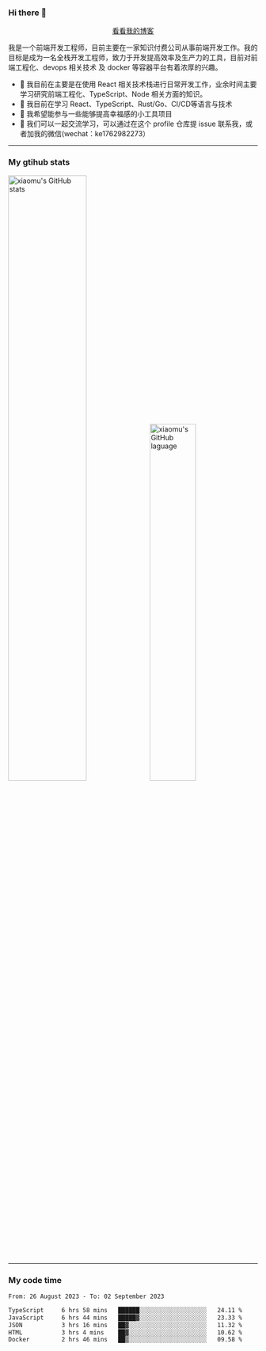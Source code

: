 ### Hi there 👋

<p align="center">
  <a href="https://blog.realjacket.site/">看看我的博客</a>
</p>

我是一个前端开发工程师，目前主要在一家知识付费公司从事前端开发工作。我的目标是成为一名全栈开发工程师，致力于开发提高效率及生产力的工具，目前对前端工程化、devops 相关技术 及 docker 等容器平台有着浓厚的兴趣。

- 🔭 我目前在主要是在使用 React 相关技术栈进行日常开发工作，业余时间主要学习研究前端工程化、TypeScript、Node 相关方面的知识。
- 🌱 我目前在学习 React、TypeScript、Rust/Go、CI/CD等语言与技术
- 👯 我希望能参与一些能够提高幸福感的小工具项目
- 💬 我们可以一起交流学习，可以通过在这个 profile 仓库提 issue 联系我，或者加我的微信(wechat：ke1762982273）

***

### My gtihub stats

<a><img src="https://github-readme-stats-git-masterrstaa-rickstaa.vercel.app/api?username=real-jacket&&show_icons=true" title="xiaomu's GitHub stats" alt="xiaomu's GitHub stats" style="width:56%;"/></a>
<a><img src="https://github-readme-stats-git-masterrstaa-rickstaa.vercel.app/api/top-langs/?username=real-jacket&layout=compact" title="xiaomu's GitHub laguage" alt="xiaomu's GitHub laguage" style="width:43%;"/><a/>

***

### My code time

<!--START_SECTION:waka-->

```txt
From: 26 August 2023 - To: 02 September 2023

TypeScript     6 hrs 58 mins   ██████░░░░░░░░░░░░░░░░░░░   24.11 %
JavaScript     6 hrs 44 mins   █████▓░░░░░░░░░░░░░░░░░░░   23.33 %
JSON           3 hrs 16 mins   ██▓░░░░░░░░░░░░░░░░░░░░░░   11.32 %
HTML           3 hrs 4 mins    ██▓░░░░░░░░░░░░░░░░░░░░░░   10.62 %
Docker         2 hrs 46 mins   ██▒░░░░░░░░░░░░░░░░░░░░░░   09.58 %
```

<!--END_SECTION:waka-->
